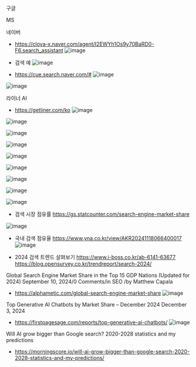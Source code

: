 




구글

MS

네이버
- https://clova-x.naver.com/agent/I2EWYh1Os9y70BaRD0-F6.search_assistant
![image](https://github.com/user-attachments/assets/978ed18c-246d-4d4c-a98c-1f347abf202c)
- 검색 예
![image](https://github.com/user-attachments/assets/b32a9f3c-0c96-4cd4-b95a-2283aec199f2)

- https://cue.search.naver.com/#
![image](https://github.com/user-attachments/assets/c3213ee1-b2f5-4792-831e-a932f290de97)

![image](https://github.com/user-attachments/assets/47d2122b-709f-4922-b848-a49c83a8d60d)


라이너 AI
- https://getliner.com/ko
![image](https://github.com/user-attachments/assets/2f434f28-4da2-4336-813b-df743949494a)

![image](https://github.com/user-attachments/assets/1e3c2e29-be04-4057-b6c2-8190adbf0925)


![image](https://github.com/user-attachments/assets/b2d49739-fe0f-4548-b9a8-122cbf46c9b6)

![image](https://github.com/user-attachments/assets/c0f0058f-f94a-4501-b502-1e38ba343f7c)

![image](https://github.com/user-attachments/assets/8e8b3916-6936-49cb-9fdc-572811520ef3)

![image](https://github.com/user-attachments/assets/b5d3c646-7330-49b2-a23a-544aa7c8bf79)

![image](https://github.com/user-attachments/assets/9ee91adb-e183-41fe-b86c-52d0e4b2bc3c)

![image](https://github.com/user-attachments/assets/a04ca5fb-0c96-4e74-b340-8c6d35ab0d01)

![image](https://github.com/user-attachments/assets/0b80f8c1-75c0-434a-a91a-fbc28d2a5d20)


- 검색 시장 점유률
https://gs.statcounter.com/search-engine-market-share

![image](https://github.com/user-attachments/assets/972cdba9-6031-4f28-bb83-aad34ae70a39)


- 국내 검색 점유율
https://www.yna.co.kr/view/AKR20241118066400017
![image](https://github.com/user-attachments/assets/2ea65f5c-b70c-452d-9492-ce78acfa18de)


- 2024 검색 트렌드 살펴보기
https://www.i-boss.co.kr/ab-6141-63677
https://blog.opensurvey.co.kr/trendreport/search-2024/


Global Search Engine Market Share in the Top 15 GDP Nations (Updated for 2024)
September 10, 2024/0 Comments/in SEO /by Matthew Capala
- https://alphametic.com/global-search-engine-market-share
![image](https://github.com/user-attachments/assets/65e6d974-e087-4ccc-a7f8-5b4b9dd411b6)


Top Generative AI Chatbots by Market Share – December 2024
December 3, 2024
- https://firstpagesage.com/reports/top-generative-ai-chatbots/
![image](https://github.com/user-attachments/assets/80fbcf16-b30d-450e-8c54-c63472d36a6d)


Will AI grow bigger than Google search? 2020-2028 statistics and my predictions
- https://morningscore.io/will-ai-grow-bigger-than-google-search-2020-2028-statistics-and-my-predictions/
